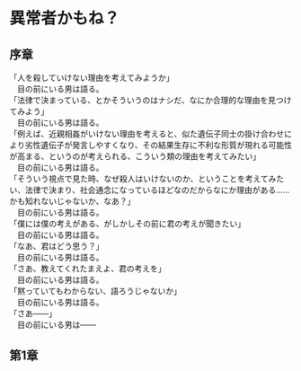 # 異常者かもね？

## 序章

「人を殺していけない理由を考えてみようか」  
　目の前にいる男は語る。   
「法律で決まっている、とかそういうのはナシだ、なにか合理的な理由を見つけてみよう」  
　目の前にいる男は語る。  
「例えば、近親相姦がいけない理由を考えると、似た遺伝子同士の掛け合わせにより劣性遺伝子が発言しやすくなり、その結果生存に不利な形質が現れる可能性が高まる、というのが考えられる、こういう類の理由を考えてみたい」  
　目の前にいる男は語る。  
「そういう視点で見た時、なぜ殺人はいけないのか、ということを考えてみたい、法律で決まり、社会通念になっているほどなのだからなにか理由がある……かも知れないじゃないか、なあ？」  
　目の前にいる男は語る。  
「僕には僕の考えがある、がしかしその前に君の考えが聞きたい」  
　目の前にいる男は語る。  
「なあ、君はどう思う？」  
　目の前にいる男は語る。  
「さあ、教えてくれたまえよ、君の考えを」  
　目の前にいる男は語る。  
「黙っていてもわからない、語ろうじゃないか」  
　目の前にいる男は語る。  
「さあ――」  
　目の前にいる男は――  

## 第1章

